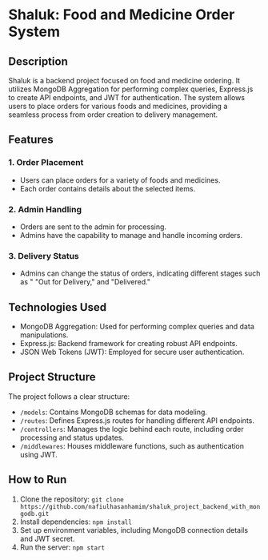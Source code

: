 # Shaluk: Food and Medicine Order System

## Description

Shaluk is a backend project focused on food and medicine ordering. It utilizes MongoDB Aggregation for performing complex queries, Express.js to create API endpoints, and JWT for authentication. The system allows users to place orders for various foods and medicines, providing a seamless process from order creation to delivery management.

## Features

### 1. Order Placement

- Users can place orders for a variety of foods and medicines.
- Each order contains details about the selected items.

### 2. Admin Handling

- Orders are sent to the admin for processing.
- Admins have the capability to manage and handle incoming orders.

### 3. Delivery Status

- Admins can change the status of orders, indicating different stages such as " "Out for Delivery," and "Delivered."

## Technologies Used

- MongoDB Aggregation: Used for performing complex queries and data manipulations.
- Express.js: Backend framework for creating robust API endpoints.
- JSON Web Tokens (JWT): Employed for secure user authentication.

## Project Structure

The project follows a clear structure:

- `/models`: Contains MongoDB schemas for data modeling.
- `/routes`: Defines Express.js routes for handling different API endpoints.
- `/controllers`: Manages the logic behind each route, including order processing and status updates.
- `/middlewares`: Houses middleware functions, such as authentication using JWT.

## How to Run

1. Clone the repository: `git clone https://github.com/nafiulhasanhamim/shaluk_project_backend_with_mongodb.git`
2. Install dependencies: `npm install`
3. Set up environment variables, including MongoDB connection details and JWT secret.
4. Run the server: `npm start`
